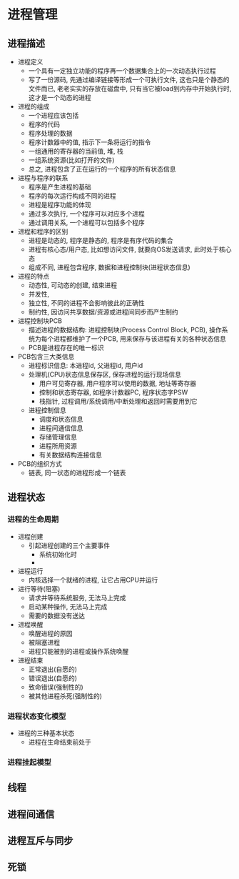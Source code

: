 进程管理
===

## 进程描述
- 进程定义
    - 一个具有一定独立功能的程序再一个数据集合上的一次动态执行过程
    - 写了一份源码, 先通过编译链接等形成一个可执行文件, 这也只是个静态的文件而已, 老老实实的存放在磁盘中, 只有当它被load到内存中开始执行时, 这才是一个动态的进程
- 进程的组成
    - 一个进程应该包括
    - 程序的代码
    - 程序处理的数据
    - 程序计数器中的值, 指示下一条将运行的指令
    - 一组通用的寄存器的当前值, 堆, 栈
    - 一组系统资源(比如打开的文件)
    - 总之, 进程包含了正在运行的一个程序的所有状态信息
- 进程与程序的联系
    - 程序是产生进程的基础
    - 程序的每次运行构成不同的进程
    - 进程是程序功能的体现
    - 通过多次执行, 一个程序可以对应多个进程
    - 通过调用关系, 一个进程可以包括多个程序
- 进程和程序的区别
    - 进程是动态的, 程序是静态的, 程序是有序代码的集合
    - 进程有核心态/用户态, 比如想访问文件, 就要向OS发送请求, 此时处于核心态
    - 组成不同, 进程包含程序, 数据和进程控制块(进程状态信息)
- 进程的特点
    - 动态性, 可动态的创建, 结束进程
    - 并发性, 
    - 独立性, 不同的进程不会影响彼此的正确性
    - 制约性, 因访问共享数据/资源或进程间同步而产生制约
- 进程控制块PCB
    - 描述进程的数据结构: 进程控制块(Process Control Block, PCB), 操作系统为每个进程都维护了一个PCB, 用来保存与该进程有关的各种状态信息
    - PCB是进程存在的唯一标识
- PCB包含三大类信息
    - 进程标识信息: 本进程id, 父进程id, 用户id
    - 处理机(CPU)状态信息保存区, 保存进程的运行现场信息
        - 用户可见寄存器, 用户程序可以使用的数据, 地址等寄存器
        - 控制和状态寄存器, 如程序计数器PC, 程序状态字PSW
        - 栈指针, 过程调用/系统调用/中断处理和返回时需要用到它
    - 进程控制信息
        - 调度和状态信息
        - 进程间通信信息
        - 存储管理信息
        - 进程所用资源
        - 有关数据结构连接信息
- PCB的组织方式
    - 链表, 同一状态的进程形成一个链表
## 进程状态
### 进程的生命周期
- 进程创建
    - 引起进程创建的三个主要事件
        - 系统初始化时
        - 
- 进程运行
    - 内核选择一个就绪的进程, 让它占用CPU并运行
- 进行等待(阻塞)
    - 请求并等待系统服务, 无法马上完成
    - 启动某种操作, 无法马上完成
    - 需要的数据没有送达
- 进程唤醒
    - 唤醒进程的原因
    - 被阻塞进程
    - 进程只能被别的进程或操作系统唤醒
- 进程结束
    - 正常退出(自愿的)
    - 错误退出(自愿的)
    - 致命错误(强制性的)
    - 被其他进程杀死(强制性的)

### 进程状态变化模型
- 进程的三种基本状态
    - 进程在生命结束前处于
### 进程挂起模型


## 线程

## 进程间通信

## 进程互斥与同步

## 死锁